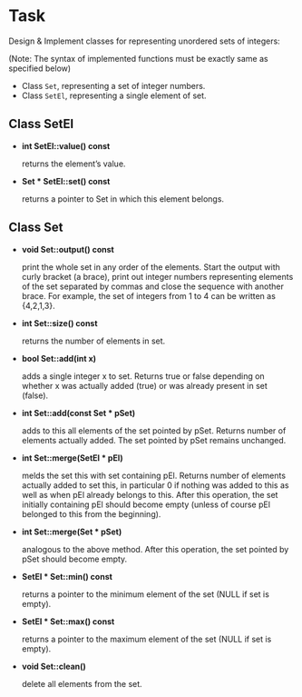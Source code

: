 # Task
Design & Implement classes for representing unordered sets of integers:

(Note: The syntax of implemented functions must be exactly same as specified below)

* Class `Set`, representing a set of integer numbers.
* Class `SetEl`, representing a single element of set.

## Class SetEl

* **int SetEl::value() const**

  returns the element’s value.
  
* **Set * SetEl::set() const**

  returns a pointer to Set in which this element belongs.

## Class Set

* **void Set::output() const**

  print the whole set in any order of the elements. Start the output with curly bracket (a brace), print out integer numbers representing elements of the set separated by commas and close the sequence with another brace. For example, the set of integers from 1 to 4 can be written as {4,2,1,3}.
  
* **int Set::size() const**

  returns the number of elements in set.
  
* **bool Set::add(int x)**

  adds a single integer x to set. Returns true or false depending on whether x was actually added (true) or was already present in set (false).
  
* **int Set::add(const Set * pSet)**

  adds to this all elements of the set pointed by pSet. Returns number of elements actually added. The set pointed by pSet remains unchanged.
  
* **int Set::merge(SetEl * pEl)**

  melds the set this with set containing pEl. Returns number of elements actually added to set this, in particular 0 if nothing was added to this as well as when pEl already belongs to this. After this operation, the set initially containing pEl should become empty (unless of course pEl belonged to this from the beginning).

* **int Set::merge(Set * pSet)**

  analogous to the above method. After this operation, the set pointed by pSet should become empty.
  
* **SetEl * Set::min() const**

  returns a pointer to the minimum element of the set (NULL if set is empty).
  
* **SetEl * Set::max() const**

  returns a pointer to the maximum element of the set (NULL if set is empty).
  
* **void Set::clean()**
  
  delete all elements from the set.
